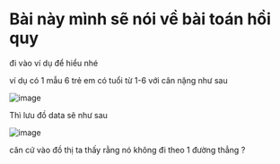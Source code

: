 # Bài này mình sẽ nói về bài toán hồi quy
đi vào ví dụ để hiểu nhé

ví dụ có 1 mẫu 6 trẻ em có tuổi từ 1-6 với cân nặng như sau

![image](https://user-images.githubusercontent.com/65381453/129469943-6b92126a-481c-4705-a50e-d3a2436c4ace.png)

Thì lưu đồ data sẽ như sau

![image](https://user-images.githubusercontent.com/65381453/129470188-0495fd04-d244-4cf0-a7ac-35807cf6e7b4.png)

căn cứ vào đồ thị ta thấy rằng nó không đi theo 1 đường thẳng ?
